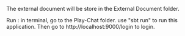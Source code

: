 
The external document will be store in the External Document folder. 

Run :
in terminal, go to the  Play-Chat folder. use "sbt run" to run this application. Then go to http://localhost:9000/login to login.
